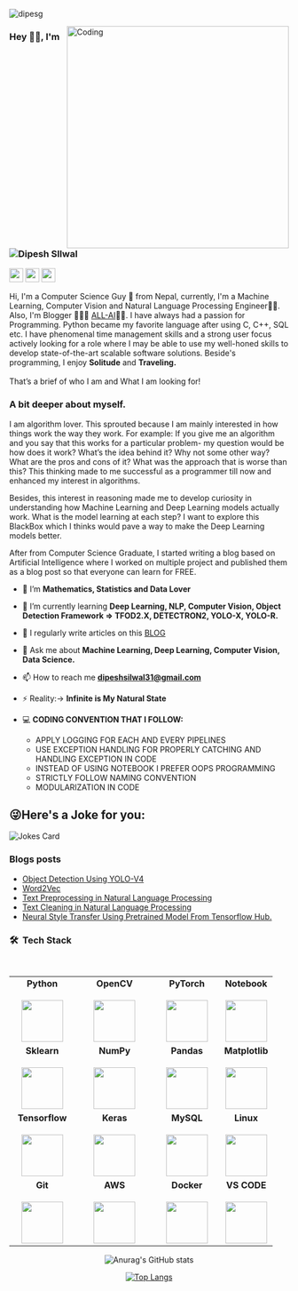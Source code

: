 <p align="left"> <img src="https://komarev.com/ghpvc/?username=dipesg&label=Profile%20views&color=0e75b6&style=flat" alt="dipesg" /> </p>



<img align="right" alt="Coding" width="400" src="https://user-images.githubusercontent.com/75604769/177918236-8b4b5b99-3368-469b-a72c-d39cf2dafa71.gif">



### Hey 👋🏽, I'm ![Dipesh SIlwal](https://dipesg.github.io/All-AI/)
<p>
    <a href="mailto:dipeshsilwal31@gmail.com"><img src="https://img.shields.io/badge/Email-%23E4405F.svg?&style=for-the-badge&logo=gmail&logoColor=white" height=25></a>
  <a href="https://twitter.com/DipeshSilwal18"><img src="https://img.shields.io/badge/twitter-%231DA1F2.svg?&style=for-the-badge&logo=twitter&logoColor=white" height=25></a>
  <a href="https://www.linkedin.com/in/dipesh-silwal/"><img src="https://img.shields.io/badge/linkedin-%230077B5.svg?&style=for-the-badge&logo=linkedin&logoColor=white" height=25></a>

Hi, I'm  a Computer Science Guy 🚀 from Nepal, currently, I'm a Machine Learning, Computer Vision and Natural Language Processing Engineer👨‍💻.  Also, I'm Blogger 🙍🏽‍♂️ [ALL-AI](https://dipesg.github.io/All-AI/)👨‍💻. I have always had a passion for Programming. Python became my favorite language after using C, C++, SQL etc. I have phenomenal time management skills and a strong user focus actively looking for a role where I may be able to use my well-honed skills to develop state-of-the-art scalable software solutions. Beside's programming, I enjoy **Solitude** and **Traveling.**
<br><br>That’s a brief of who I am and What I am looking for!

### A bit deeper about myself. 

I am algorithm lover. This sprouted because I am mainly interested in how things work the way they work. For example: If you give me an algorithm and you say that this works for a particular problem- my question would be how does it work? What’s the idea behind it? Why not some other way? What are the pros and cons of it? What was the approach that is worse than this? This thinking made to me successful as a programmer till now and enhanced my interest in algorithms.

Besides, this interest in reasoning made me to develop curiosity in understanding how Machine Learning and Deep Learning models actually work. What is the model learning at each step? I want to explore this BlackBox which I thinks would pave a way to make the Deep Learning models better. 

After from Computer Science Graduate, I started writing a blog based on Artificial Intelligence where I worked on multiple project and published them as a blog post so that everyone can learn for FREE. 


- 🔭 I’m **Mathematics, Statistics and Data Lover**

- 🌱 I’m currently learning **Deep Learning, NLP, Computer Vision, Object Detection Framework => TFOD2.X, DETECTRON2, YOLO-X, YOLO-R.**

- 📝 I regularly write articles on this [BLOG](https://dipesg.github.io/All-AI/)

- 💬 Ask me about **Machine Learning, Deep Learning, Computer Vision, Data Science.**

- 📫 How to reach me **dipeshsilwal31@gmail.com**

- ⚡ Reality:-> **Infinite is My Natural State**
- :computer: **CODING CONVENTION THAT I FOLLOW:**
  - APPLY LOGGING FOR EACH AND EVERY PIPELINES
  - USE EXCEPTION HANDLING FOR PROPERLY CATCHING AND HANDLING EXCEPTION IN CODE
  - INSTEAD OF USING NOTEBOOK I PREFER OOPS PROGRAMMING
  - STRICTLY FOLLOW NAMING CONVENTION
  - MODULARIZATION IN CODE
  
## 😜Here's a Joke for you:
<img  src="https://readme-jokes.vercel.app/api" alt="Jokes Card" />
  
### Blogs posts
<!-- BLOG-POST-LIST:START -->
- [Object Detection Using YOLO-V4](https://dipesg.github.io/All-AI/object%20detection/2022/07/14/yolov4.html)
- [Word2Vec](https://dipesg.github.io/All-AI/natural%20language%20processing/2022/07/14/word2vec.html)
- [Text Preprocessing in Natural Language Processing](https://dipesg.github.io/All-AI/natural%20language%20processing/2022/07/14/text-preprocessing.html)
- [Text Cleaning in Natural Language Processing](https://dipesg.github.io/All-AI/natural%20language%20processing/2022/07/14/text-cleaning.html)
- [Neural Style Transfer Using Pretrained Model From Tensorflow Hub.](https://dipesg.github.io/All-AI/neural%20style%20transfer/2022/07/14/style-transfer.html)
<!-- BLOG-POST-LIST:END -->

<h3> 🛠 &nbsp;Tech Stack</h3>
<br/>
<center>
<table>
<tbody align="center">
 <tr>
   
<td align="center" width="25%">
<span><b><center>Python</center></b></span><br/> 
<img height=75px src="https://img.icons8.com/color/2x/python.png"> 
</td>

   
<td align="center" width="30%">
<span><b><center>OpenCV</center></b></span><br/>  
<img height=75px src="https://img.icons8.com/color/2x/opencv.png"> 
</td>

<td align="center" width="25%">
<span><b><center>PyTorch</center></b></span><br/> 
<img height=75px src="https://pytorch.org/assets/images/pytorch-logo.png"> 
</td>

<td align="center" width="25%">
<span><b><center>Notebook</center></b></span><br/>  
<img height=75px src="https://upload.wikimedia.org/wikipedia/commons/thumb/3/38/Jupyter_logo.svg/1200px-Jupyter_logo.svg.png"> 
</td>
</tr>

<tr> 
<td align="center" width="25%">
<span><b><center>Sklearn</center></b></span><br/> 
<img height=75px src="https://upload.wikimedia.org/wikipedia/commons/thumb/0/05/Scikit_learn_logo_small.svg/1200px-Scikit_learn_logo_small.svg.png"> 
</td>

<td align="center" width="25%">
<span><b><center>NumPy</center></b></span> <br/>
<img height=75px src="https://cdn.worldvectorlogo.com/logos/numpy.svg"> 
</td>

<td align="center" width="25%">
<span><b><center>Pandas</center></b></span> <br/>
<img height=75px src="https://cdn-icons-png.flaticon.com/512/6485/6485718.png"> 
</td>

<td align="center" width="25%">
<span><b><center>Matplotlib</center></b></span> <br/>
<img height=75px src="https://upload.wikimedia.org/wikipedia/commons/thumb/8/84/Matplotlib_icon.svg/1200px-Matplotlib_icon.svg.png"/>                             
</td>

</tr>

<tr>
<td align="center" width="25%">
<span><b><center>Tensorflow</center></b></span> <br/>
<img height=75px src="https://miro.medium.com/max/957/0*69C0hxf9NluTCPVl.png">
</td> 

<td align="center" width="25%">
<span><b><center>Keras</center></b></span> <br/>
<img height=75px src="https://upload.wikimedia.org/wikipedia/commons/thumb/a/ae/Keras_logo.svg/1200px-Keras_logo.svg.png"> 
</td>

<td align="center" width="25%">
<span><b><center>MySQL</center></b></span> <br/>
<img height=75px src="https://img.icons8.com/color/48/000000/mysql.png"/>
</td>

<td align="center" width="25%">
<span><b><center>Linux</center></b></span> <br/>
<img height=75px src="https://img.icons8.com/color/344/linux--v1.png"/>
</td>

</td>

</tr>
<tr>

<td align="center" width="25%">
<span><b><center>Git</center></b></span> <br/>
<img height=75px src="https://img.icons8.com/ios-glyphs/2x/github-2.png"> 
</td>
    
<td align="center" width="25%">
<span><b><center>AWS</center></b></span> <br/>
<img height=75px src="https://img.icons8.com/color/344/amazon-web-services.png"> 
</td>
    
<td align="center" width="25%">
<span><b><center>Docker</center></b></span> <br/>
<img height=75px src="https://img.icons8.com/color/344/docker.png"> 
</td>
 
<td align="center" width="25%">
<span><b><center>VS CODE</center></b></span> <br/>
<img height=75px src="https://upload.wikimedia.org/wikipedia/commons/thumb/9/9a/Visual_Studio_Code_1.35_icon.svg/2048px-Visual_Studio_Code_1.35_icon.svg.png"> 
</td>   
</tr>

</tbody>
</table>

![Anurag's GitHub stats](https://github-readme-stats.vercel.app/api?username=dipesg&show_icons=true&theme=radical)

[![Top Langs](https://github-readme-stats.vercel.app/api/top-langs/?username=dipesg&langs_count=8&hide=jupyter%20notebook)](https://github.com/anuraghazra/github-readme-stats)
